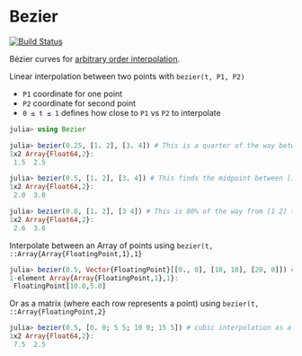# Bezier

[![Build Status](https://travis-ci.org/rawrgrr/Bezier.jl.svg?branch=master)](https://travis-ci.org/rawrgrr/Bezier.jl)

Bézier curves for [arbitrary order interpolation](https://en.wikipedia.org/wiki/B%C3%A9zier_curve#Higher-order_curves).

Linear interpolation between two points with `bezier(t, P1, P2)`
  - `P1` coordinate for one point
  - `P2` coordinate for second point
  - `0 ≤ t ≤ 1` defines how close to `P1` vs `P2` to interpolate
```julia
julia> using Bezier

julia> bezier(0.25, [1. 2], [3. 4]) # This is a quarter of the way between [1 2] and [3 4]
1x2 Array{Float64,2}:
 1.5  2.5

julia> bezier(0.5, [1. 2], [3. 4]) # This finds the midpoint between [1 2] and [3 4]
1x2 Array{Float64,2}:
 2.0  3.0

julia> bezier(0.8, [1. 2], [3 4]) # This is 80% of the way from [1 2] to [3 4]
1x2 Array{Float64,2}:
 2.6  3.6
```

Interpolate between an Array of points using `bezier(t, ::Array{Array{FloatingPoint,1},1}`
```julia
julia> bezier(0.5, Vector{FloatingPoint}[[0., 0], [10, 10], [20, 0]]) # quadratic interpolation
1-element Array{Array{FloatingPoint,1},1}:
 FloatingPoint[10.0,5.0]
```

Or as a matrix (where each row represents a point) using `bezier(t, ::Array{FloatingPoint,2}`
```julia
julia> bezier(0.5, [0. 0; 5 5; 10 0; 15 5]) # cubic interpolation as a matrix
1x2 Array{Float64,2}:
 7.5  2.5
```
